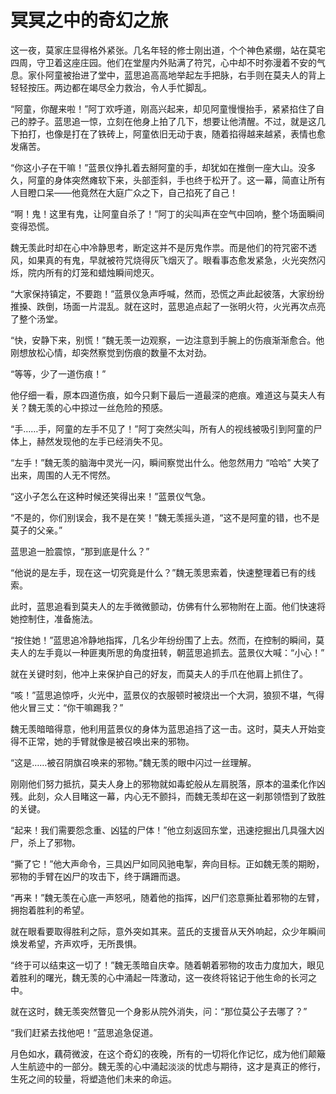 # 冥冥之中的奇幻之旅

这一夜，莫家庄显得格外紧张。几名年轻的修士刚出道，个个神色紧绷，站在莫宅四周，守卫着这座庄园。他们在堂屋内外贴满了符咒，心中却不时弥漫着不安的气息。家仆阿童被抬进了堂中，蓝思追高高地举起左手把脉，右手则在莫夫人的背上轻轻按压。两边都在竭尽全力救治，令人手忙脚乱。

“阿童，你醒来啦！”阿丁欢呼道，刚高兴起来，却见阿童慢慢抬手，紧紧掐住了自己的脖子。蓝思追一惊，立刻在他身上拍了几下，想要让他清醒。不过，就是这几下拍打，也像是打在了铁砖上，阿童依旧无动于衷，随着掐得越来越紧，表情也愈发痛苦。

“你这小子在干嘛！”蓝景仪挣扎着去掰阿童的手，却犹如在推倒一座大山。没多久，阿童的身体突然瘫软下来，头部歪斜，手也终于松开了。这一幕，简直让所有人目瞪口呆——他竟然在大庭广众之下，自己掐死了自己！

“啊！鬼！这里有鬼，让阿童自杀了！”阿丁的尖叫声在空气中回响，整个场面瞬间变得恐慌。

魏无羡此时却在心中冷静思考，断定这并不是厉鬼作祟。而是他们的符咒密不透风，如果真的有鬼，早就被符咒烧得灰飞烟灭了。眼看事态愈发紧急，火光突然闪烁，院内所有的灯笼和蜡烛瞬间熄灭。

“大家保持镇定，不要跑！”蓝景仪急声呼喊，然而，恐慌之声此起彼落，大家纷纷推搡、跌倒，场面一片混乱。就在这时，蓝思追点起了一张明火符，火光再次点亮了整个汤堂。

“快，安静下来，别慌！”魏无羡一边观察，一边注意到手腕上的伤痕渐渐愈合。他刚想放松心情，却突然察觉到伤痕的数量不太对劲。

“等等，少了一道伤痕！”

他仔细一看，原本四道伤痕，如今只剩下最后一道最深的疤痕。难道这与莫夫人有关？魏无羡的心中掠过一丝危险的预感。

“手……手，阿童的左手不见了！”阿丁突然尖叫，所有人的视线被吸引到阿童的尸体上，赫然发现他的左手已经消失不见。

“左手！”魏无羡的脑海中灵光一闪，瞬间察觉出什么。他忽然用力 “哈哈” 大笑了出来，周围的人无不愕然。

“这小子怎么在这种时候还笑得出来！”蓝景仪气急。

“不是的，你们别误会，我不是在笑！”魏无羡摇头道，“这不是阿童的错，也不是莫子的父亲。”

蓝思追一脸震惊，“那到底是什么？”

“他说的是左手，现在这一切究竟是什么？”魏无羡思索着，快速整理着已有的线索。

此时，蓝思追看到莫夫人的左手微微颤动，仿佛有什么邪物附在上面。他们快速将她控制住，准备施法。

“按住她！”蓝思追冷静地指挥，几名少年纷纷围了上去。然而，在控制的瞬间，莫夫人的左手竟以一种匪夷所思的角度扭转，朝蓝思追抓去。蓝景仪大喊：“小心！”

就在关键时刻，他冲上来保护自己的好友，而莫夫人的手爪在他肩上抓住了。

“咳！”蓝思追惊呼，火光中，蓝景仪的衣服顿时被烧出一个大洞，狼狈不堪，气得他火冒三丈：“你干嘛踢我？”

魏无羡暗暗得意，他利用蓝景仪的身体为蓝思追挡了这一击。这时，莫夫人开始变得不正常，她的手臂就像是被召唤出来的邪物。

“这是……被召阴旗召唤来的邪物。”魏无羡的眼中闪过一丝理解。

刚刚他们努力抵抗，莫夫人身上的邪物就如毒蛇般从左肩脱落，原本的温柔化作凶残。此刻，众人目睹这一幕，内心无不颤抖，而魏无羡却在这一刹那领悟到了致胜的关键。

“起来！我们需要怨念重、凶猛的尸体！”他立刻返回东堂，迅速挖掘出几具强大凶尸，杀上了邪物。

“撕了它！”他大声命令，三具凶尸如同风驰电掣，奔向目标。正如魏无羡的期盼，邪物的手臂在凶尸的攻击下，终于蹒跚而退。

“再来！”魏无羡在心底一声怒吼，随着他的指挥，凶尸们恣意撕扯着邪物的左臂，拥抱着胜利的希望。

就在眼看要取得胜利之际，意外突如其来。蓝氏的支援音从天外响起，众少年瞬间焕发希望，齐声欢呼，无所畏惧。

“终于可以结束这一切了！”魏无羡暗自庆幸。随着朝着邪物的攻击力度加大，眼见着胜利的曙光，魏无羡的心中涌起一阵激动，这一夜终将铭记于他生命的长河之中。

就在这时，魏无羡突然瞥见一个身影从院外消失，问：“那位莫公子去哪了？”

“我们赶紧去找他吧！”蓝思追急促道。

月色如水，藕荷微波，在这个奇幻的夜晚，所有的一切将化作记忆，成为他们颠簸人生航迹中的一部分。魏无羡的心中涌起淡淡的忧虑与期待，这才是真正的修行，生死之间的较量，将塑造他们未来的命运。